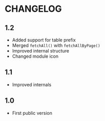 CHANGELOG
=========

1.2
---

 * Added support for table prefix
 * Merged `fetchAll()` with `fetchAllByPage()`
 * Improved internal structure
 * Changed module icon

1.1
---

 * Improved internals

1.0
---

 * First public version